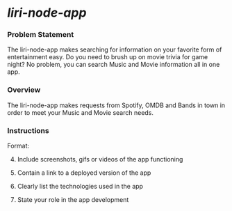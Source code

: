 # ***liri-node-app***

### Problem Statement

The liri-node-app makes searching for information on your favorite form of entertainment easy. Do you need to brush up on movie trivia for game night? No problem, you can search Music and Movie information all in one app. 

### Overview

The liri-node-app makes requests from Spotify, OMDB and Bands in town in order to meet your Music and Movie search needs. 

### Instructions

Format: 



4. Include screenshots, gifs or videos of the app functioning

5. Contain a link to a deployed version of the app

6. Clearly list the technologies used in the app

7. State your role in the app development